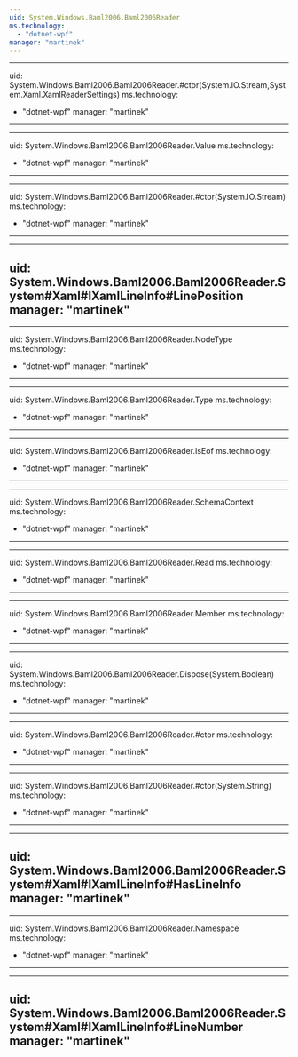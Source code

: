 ```yaml
---
uid: System.Windows.Baml2006.Baml2006Reader
ms.technology: 
  - "dotnet-wpf"
manager: "martinek"
---
```


---
uid: System.Windows.Baml2006.Baml2006Reader.#ctor(System.IO.Stream,System.Xaml.XamlReaderSettings)
ms.technology: 
  - "dotnet-wpf"
manager: "martinek"
---

---
uid: System.Windows.Baml2006.Baml2006Reader.Value
ms.technology: 
  - "dotnet-wpf"
manager: "martinek"
---

---
uid: System.Windows.Baml2006.Baml2006Reader.#ctor(System.IO.Stream)
ms.technology: 
  - "dotnet-wpf"
manager: "martinek"
---

---
uid: System.Windows.Baml2006.Baml2006Reader.System#Xaml#IXamlLineInfo#LinePosition
manager: "martinek"
---

---
uid: System.Windows.Baml2006.Baml2006Reader.NodeType
ms.technology: 
  - "dotnet-wpf"
manager: "martinek"
---

---
uid: System.Windows.Baml2006.Baml2006Reader.Type
ms.technology: 
  - "dotnet-wpf"
manager: "martinek"
---

---
uid: System.Windows.Baml2006.Baml2006Reader.IsEof
ms.technology: 
  - "dotnet-wpf"
manager: "martinek"
---

---
uid: System.Windows.Baml2006.Baml2006Reader.SchemaContext
ms.technology: 
  - "dotnet-wpf"
manager: "martinek"
---

---
uid: System.Windows.Baml2006.Baml2006Reader.Read
ms.technology: 
  - "dotnet-wpf"
manager: "martinek"
---

---
uid: System.Windows.Baml2006.Baml2006Reader.Member
ms.technology: 
  - "dotnet-wpf"
manager: "martinek"
---

---
uid: System.Windows.Baml2006.Baml2006Reader.Dispose(System.Boolean)
ms.technology: 
  - "dotnet-wpf"
manager: "martinek"
---

---
uid: System.Windows.Baml2006.Baml2006Reader.#ctor
ms.technology: 
  - "dotnet-wpf"
manager: "martinek"
---

---
uid: System.Windows.Baml2006.Baml2006Reader.#ctor(System.String)
ms.technology: 
  - "dotnet-wpf"
manager: "martinek"
---

---
uid: System.Windows.Baml2006.Baml2006Reader.System#Xaml#IXamlLineInfo#HasLineInfo
manager: "martinek"
---

---
uid: System.Windows.Baml2006.Baml2006Reader.Namespace
ms.technology: 
  - "dotnet-wpf"
manager: "martinek"
---

---
uid: System.Windows.Baml2006.Baml2006Reader.System#Xaml#IXamlLineInfo#LineNumber
manager: "martinek"
---

